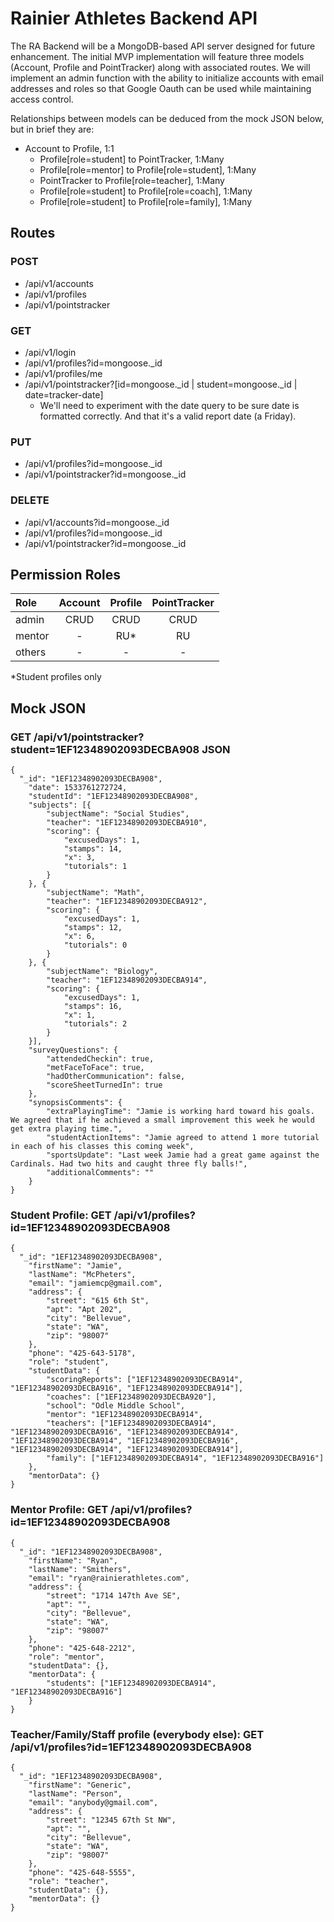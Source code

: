 # Rainier Athletes Backend API

The RA Backend will be a MongoDB-based API server designed for future enhancement. The initial MVP implementation will feature three models (Account, Profile and PointTracker) along with associated routes.  We will implement an admin function with the ability to initialize accounts with email addresses and roles so that Google Oauth can be used while maintaining access control.

Relationships between models can be deduced from the mock JSON below, but in brief they are:

  - Account to Profile, 1:1
	- Profile[role=student] to PointTracker, 1:Many
	- Profile[role=mentor] to Profile[role=student], 1:Many
	- PointTracker to Profile[role=teacher], 1:Many
	- Profile[role=student] to Profile[role=coach], 1:Many
	- Profile[role=student] to Profile[role=family], 1:Many

## Routes

### POST
  - /api/v1/accounts
  - /api/v1/profiles
  - /api/v1/pointstracker

### GET
  - /api/v1/login
  - /api/v1/profiles?id=mongoose._id
  - /api/v1/profiles/me
  - /api/v1/pointstracker?[id=mongoose._id | student=mongoose._id | date=tracker-date]
    - We'll need to experiment with the date query to be sure date is formatted correctly. And that it's a valid report date (a Friday).

### PUT
  - /api/v1/profiles?id=mongoose._id
  - /api/v1/pointstracker?id=mongoose._id

### DELETE
  - /api/v1/accounts?id=mongoose._id
  - /api/v1/profiles?id=mongoose._id
  - /api/v1/pointstracker?id=mongoose._id
  
## Permission Roles

 Role | Account | Profile | PointTracker 
:---|:---:|:---:|:---:
admin | CRUD | CRUD | CRUD
mentor | - | RU* | RU
others | - | - | -

\*Student profiles only

## Mock JSON

### GET /api/v1/pointstracker?student=1EF12348902093DECBA908 JSON
```
{
  "_id": "1EF12348902093DECBA908", 
	"date": 1533761272724,
	"studentId": "1EF12348902093DECBA908",
	"subjects": [{
		"subjectName": "Social Studies",
		"teacher": "1EF12348902093DECBA910",
		"scoring": {
			"excusedDays": 1,
			"stamps": 14,
			"x": 3,
			"tutorials": 1
		}
	}, {
		"subjectName": "Math",
		"teacher": "1EF12348902093DECBA912",
		"scoring": {
			"excusedDays": 1,
			"stamps": 12,
			"x": 6,
			"tutorials": 0
		}
	}, {
		"subjectName": "Biology",
		"teacher": "1EF12348902093DECBA914",
		"scoring": {
			"excusedDays": 1,
			"stamps": 16,
			"x": 1,
			"tutorials": 2
		}
	}],
	"surveyQuestions": {
		"attendedCheckin": true,
		"metFaceToFace": true,
		"hadOtherCommunication": false,
		"scoreSheetTurnedIn": true
	},
	"synopsisComments": {
		"extraPlayingTime": "Jamie is working hard toward his goals. We agreed that if he achieved a small improvement this week he would get extra playing time.",
		"studentActionItems": "Jamie agreed to attend 1 more tutorial in each of his classes this coming week",
		"sportsUpdate": "Last week Jamie had a great game against the Cardinals. Had two hits and caught three fly balls!",
		"additionalComments": ""
	}
}
```

### Student Profile: GET /api/v1/profiles?id=1EF12348902093DECBA908
```
{
  "_id": "1EF12348902093DECBA908",
	"firstName": "Jamie",
	"lastName": "McPheters",
	"email": "jamiemcp@gmail.com",
	"address": {
		"street": "615 6th St",
		"apt": "Apt 202",
		"city": "Bellevue",
		"state": "WA",
		"zip": "98007"
	},
	"phone": "425-643-5178",
	"role": "student",
	"studentData": {
		"scoringReports": ["1EF12348902093DECBA914", "1EF12348902093DECBA916", "1EF12348902093DECBA914"],
		"coaches": ["1EF12348902093DECBA920"],
		"school": "Odle Middle School",
		"mentor": "1EF12348902093DECBA914",
		"teachers": ["1EF12348902093DECBA914", "1EF12348902093DECBA916", "1EF12348902093DECBA914", "1EF12348902093DECBA914", "1EF12348902093DECBA916", "1EF12348902093DECBA914", "1EF12348902093DECBA914"],
		"family": ["1EF12348902093DECBA914", "1EF12348902093DECBA916"]
	},
	"mentorData": {}
}
```

### Mentor Profile: GET /api/v1/profiles?id=1EF12348902093DECBA908
```
{
  "_id": "1EF12348902093DECBA908",
	"firstName": "Ryan",
	"lastName": "Smithers",
	"email": "ryan@rainierathletes.com",
	"address": {
		"street": "1714 147th Ave SE",
		"apt": "",
		"city": "Bellevue",
		"state": "WA",
		"zip": "98007"
	},
	"phone": "425-648-2212",
	"role": "mentor",
	"studentData": {},
	"mentorData": {
		"students": ["1EF12348902093DECBA914", "1EF12348902093DECBA916"]
	}
}
```

### Teacher/Family/Staff profile (everybody else): GET /api/v1/profiles?id=1EF12348902093DECBA908
```
{
  "_id": "1EF12348902093DECBA908",
	"firstName": "Generic",
	"lastName": "Person",
	"email": "anybody@gmail.com",
	"address": {
		"street": "12345 67th St NW",
		"apt": "",
		"city": "Bellevue",
		"state": "WA",
		"zip": "98007"
	},
	"phone": "425-648-5555",
	"role": "teacher",
	"studentData": {},
	"mentorData": {}
}
```

